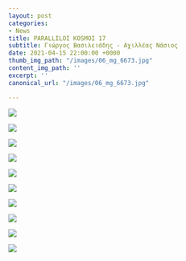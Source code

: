 ```yaml
---
layout: post
categories:
- News
title: PARALLILOI KOSMOI 17
subtitle: Γιώργος Βασιλειάδης - Αχιλλέας Νάσιος
date: 2021-04-15 22:00:00 +0000
thumb_img_path: "/images/06_mg_6673.jpg"
content_img_path: ''
excerpt: ''
canonical_url: "/images/06_mg_6673.jpg"

---
```

![](/images/01-137236155_153012819723631_3399130341649530044_n.jpg)

![](/images/02_mg_2292.jpg)

![](/images/03-137532092_412630939956548_3282638309721732027_n.jpg)

![](/images/04_mg_2463.jpg)

![](/images/05-137507922_209031284202122_8161181485987958688_n.jpg)

![](/images/06_mg_6673.jpg)

![](/images/07-137312749_2860163260919772_3331263256225875665_n.jpg)

![](/images/08-naka-1.jpg)

![](/images/09-137551305_161178759123054_3014318578912654049_n.jpg)

![](/images/10_mg_5556.jpg)